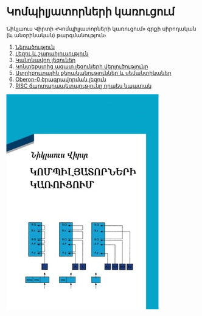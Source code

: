 Կոմպիլյատորների կառուցում
=========================

Նիկլաուս Վիրտի «Կոմպիլյատորների կառուցում» գրքի սիրողական (և անօրինական) թարգմանություն։

1. [Ներածություն](chapter-01.md)
2. [Լեզու և շարահյուսություն](chapter-02.md)
3. [Կանոնավոր լեզուներ](chapter-03.md)
4. [Կոնտեքստից ազատ լեզուների վերլուծությունը](chapter-04.md)
5. [Ատրիբուտային քերականություններ և սեմանտիկաներ](chapter-05.md)
6. [Oberon-0 ծրագրավորման լեզուն](chapter-06.md)
9. [RISC ճարտարապետպությունը որպես նպատակ](chapter-09.md)

![Շապիկ](compiler-construction-niklaus-wirth.png)

